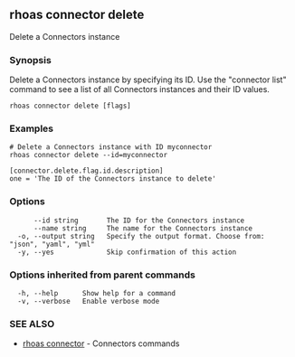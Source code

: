 ## rhoas connector delete

Delete a Connectors instance

### Synopsis

Delete a Connectors instance by specifying its ID. Use the "connector list" command to see a list of all Connectors instances and their ID values.

```
rhoas connector delete [flags]
```

### Examples

```
# Delete a Connectors instance with ID myconnector
rhoas connector delete --id=myconnector

[connector.delete.flag.id.description]
one = 'The ID of the Connectors instance to delete'

```

### Options

```
      --id string       The ID for the Connectors instance
      --name string     The name for the Connectors instance
  -o, --output string   Specify the output format. Choose from: "json", "yaml", "yml"
  -y, --yes             Skip confirmation of this action 
```

### Options inherited from parent commands

```
  -h, --help      Show help for a command
  -v, --verbose   Enable verbose mode
```

### SEE ALSO

* [rhoas connector](rhoas_connector.md)	 - Connectors commands

